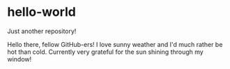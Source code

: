 # hello-world
Just another repository! 

Hello there, fellow GitHub-ers! I love sunny weather and I'd much rather be hot than cold. 
Currently very grateful for the sun shining through my window!
